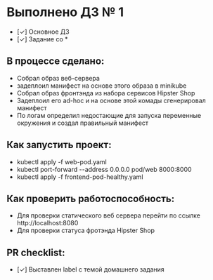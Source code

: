 # Выполнено ДЗ № 1

 - [✓] Основное ДЗ
 - [✓] Задание со *

## В процессе сделано:
 - Собрал образ веб-сервера
 - задеплоил манифест на основе этого образа в minikube
 - Собрал образ фронтэнда из набора сервисов Hipster Shop
 - Задеплоил его ad-hoc и на основе этой комады сгенерировал манифест
 - По логам определил недостающие для запуска переменные окружения и создал правильный манифест
## Как запустить проект:
 - kubectl apply -f web-pod.yaml
 - kubectl port-forward --address 0.0.0.0 pod/web 8000:8000
 - kubectl apply -f frontend-pod-healthy.yaml

## Как проверить работоспособность:
 - Для проверки статического веб сервера перейти по ссылке http://localhost:8080
 - Для проверки статуса фротэнда Hipster Shop

## PR checklist:
 - [✓] Выставлен label с темой домашнего задания

